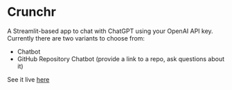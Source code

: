 # Crunchr

A Streamlit-based app to chat with ChatGPT using your OpenAI API key. Currently there are two variants to choose from:
* Chatbot
* GitHub Repository Chatbot (provide a link to a repo, ask questions about it) 

See it live [here](https://crunchr.streamlit.app)
